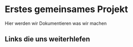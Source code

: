 # Erstes gemeinsames Projekt 

Hier werden wir Dokumentieren was wir machen

## Links die uns weiterhlefen 


